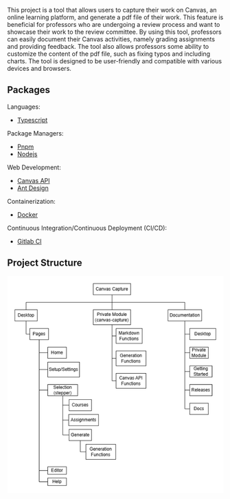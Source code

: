 This project is a tool that allows users to capture their work on Canvas, an online learning platform, and generate a pdf file of their work. This feature is beneficial for professors who are undergoing a review process and want to showcase their work to the review committee. By using this tool, professors can easily document their Canvas activities, namely grading assignments and providing feedback. The tool also allows professors some ability to customize the content of the pdf file, such as fixing typos and including charts. The tool is designed to be user-friendly and compatible with various devices and browsers.

## Packages

Languages:
- [Typescript](https://www.typescriptlang.org/)

Package Managers:

-   [Pnpm](https://pnpm.io/)
-   [Nodejs](https://nodejs.org/en/)

Web Development:

-   [Canvas API](https://canvas.instructure.com/doc/api/index.html)
-   [Ant Design](https://ant.design/)

Containerization:

-   [Docker](https://www.docker.com/)

Continuous Integration/Continuous Deployment (CI/CD):

-   [Gitlab CI](https://docs.gitlab.com/ee/ci/)

## Project Structure
![project_structure.png](project_structure.png)
